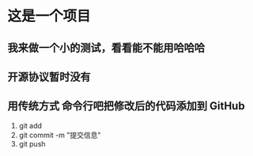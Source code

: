 # 这是一个项目

## 我来做一个小的测试，看看能不能用哈哈哈

## 开源协议暂时没有

## 用传统方式 命令行吧把修改后的代码添加到 GitHub
1. git add
2. git commit -m "提交信息"
3. git push